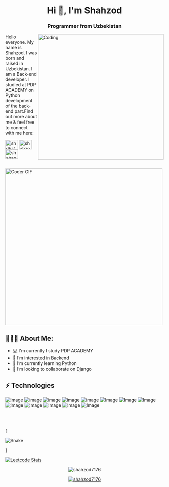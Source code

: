 <h1 align="center">Hi 👋, I'm Shahzod</h1>
<h3 align="center">Programmer from Uzbekistan</h3>
<img align="right" alt="Coding" width="400" src="https://camo.githubusercontent.com/7de37139d0b4c1ce40865e799b446c0e963a3dd8fb68d239707237c40604fa3d/68747470733a2f2f63646e2e6472696262626c652e636f6d2f75736572732f3733303730332f73637265656e73686f74732f363538313234332f6176656e746f2e676966">

Hello everyone. My name is Shahzod. I was born and raised in Uzbekistan. I am a Back-end developer. I studied at PDP ACADEMY on Python development of the back-end part.Find out more about me & feel free to connect with me here:




<a href="https://www.telegram.com/shdhz1" target="blank"><img align="center" src="https://raw.githubusercontent.com/rahuldkjain/github-profile-readme-generator/master/src/images/icons/Social/telegram.svg" alt="shdhz1" height="30" 
width="40" /></a>
<a href="https://instagram.com/shahzod.__o1" target="blank"><img align="center" src="https://raw.githubusercontent.com/rahuldkjain/github-profile-readme-generator/master/src/images/icons/Social/instagram.svg" alt="shahzod.__o1" height="30" width="40" /></a>
<a href="https://www.leetcode.com/shahzod_5l" target="blank"><img align="center" src="https://raw.githubusercontent.com/rahuldkjain/github-profile-readme-generator/master/src/images/icons/Social/leet-code.svg" alt="shahzod_5l" height="30" width="40" /></a>
</p>
  
  <br>
    <img src="https://media.giphy.com/media/SWoSkN6DxTszqIKEqv/giphy.gif" alt="Coder GIF" width="500">
 </abc>
</h2> 

<h2 align="left">👨🏻‍💻 About Me:</h2>

- :computer: I'm currently I study PDP ACADEMY
- 👀 I’m interested in Backend
- 🌱 I’m currently learning Python
- 💞️ I’m looking to collaborate on Django


## ⚡ Technologies

![image](https://img.shields.io/badge/Python-FFD43B?style=for-the-badge&logo=python&logoColor=blue)
![image](https://img.shields.io/badge/CLion-000000?style=for-the-badge&logo=clion&logoColor=white)
![image](https://img.shields.io/badge/json-5E5C5C?style=for-the-badge&logo=json&logoColor=white)
![image](https://img.shields.io/badge/json-5E5C5C?style=for-the-badge&logo=json&logoColor=white)
![image](https://img.shields.io/badge/Pandas-2C2D72?style=for-the-badge&logo=pandas&logoColor=white)
![Image](https://img.shields.io/badge/MySQL-005C84?style=for-the-badge&logo=mysql&logoColor=white)
![Image](https://img.shields.io/badge/PostgreSQL-316192?style=for-the-badge&logo=postgresql&logoColor=white)
![Image](https://img.shields.io/badge/redis-%23DD0031.svg?&style=for-the-badge&logo=redis&logoColor=white)
![Image](https://img.shields.io/badge/Docker-2CA5E0?style=for-the-badge&logo=docker&logoColor=white)
![Image](https://img.shields.io/badge/Linux-FCC624?style=for-the-badge&logo=linux&logoColor=black)
![Image](https://img.shields.io/badge/Git-F05032?style=for-the-badge&logo=git&logoColor=white)
![Image](https://img.shields.io/badge/-HTML5-E34F26?style=for-the-badge&logo=html5&logoColor=white)
![Image](https://img.shields.io/badge/Git-F05032?style=for-the-badge&logo=git&logoColor=white)

</br></br></br>
[

<img src="https://camo.githubusercontent.com/99794108b1606ef058fdf2ec1f529b6b7b0abebf2571fea175b787e8a0db445b/68747470733a2f2f70726f66696c652d726561646d652d67656e657261746f722e636f6d2f6173736574732f736e616b652e737667" alt="Snake" data-canonical-src="https://profile-readme-generator.com/assets/snake.svg" style="max-width: 100%;">

]

<a href="https://leetcode.com/u/shahzod_5l/">![Leetcode Stats](https://leetcard.jacoblin.cool/shahzod_5l?theme=dark)</a>

<p align="center"> <img src="https://github-readme-stats.vercel.app/api?username=shahzod7176&show_icons=true&theme=gotham" alt="shahzod7176" />

<p align="center"> <a href="https://github.com/ryo-ma/github-profile-trophy"><img src="https://github-profile-trophy.vercel.app/?username=shahzod7176&theme=onestar&row=1&margin-w=15&margin-h=15&no-bg=true" alt="shahzod7176" /></a> </p>

